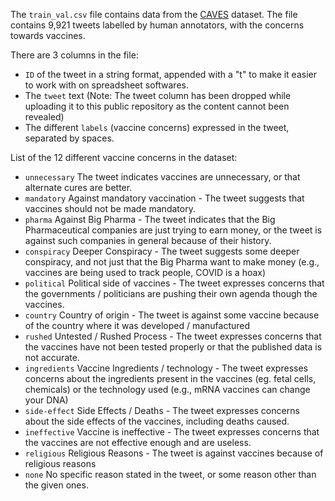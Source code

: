 The `train_val.csv` file contains data from the [CAVES](https://arxiv.org/abs/2204.13746) dataset.
The file contains 9,921 tweets labelled by human annotators, with the concerns towards vaccines.

There are 3 columns in the file:
 - `ID` of the tweet in a string format, appended with a "t" to make it easier to work with on spreadsheet softwares.
 - The `tweet` text (Note: The tweet column has been dropped while uploading it to this public repository as the content cannot been revealed)
 - The different `labels` (vaccine concerns) expressed in the tweet, separated by spaces.

List of the 12 different vaccine concerns in the dataset:
 - `unnecessary` The tweet indicates vaccines are unnecessary, or that alternate cures are better.
 - `mandatory` Against mandatory vaccination - The tweet suggests that vaccines should not be made mandatory.
 - `pharma` Against Big Pharma - The tweet indicates that the Big Pharmaceutical companies are just trying to earn money, or the tweet is against such companies in general because of their history.
 - `conspiracy` Deeper Conspiracy - The tweet suggests some deeper conspiracy, and not just that the Big Pharma want to make money (e.g., vaccines are being used to track people, COVID is a hoax)
 - `political` Political side of vaccines - The tweet expresses concerns that the governments / politicians are pushing their own agenda though the vaccines.
 - `country` Country of origin - The tweet is against some vaccine because of the country where it was developed / manufactured
 - `rushed` Untested / Rushed Process - The tweet expresses concerns that the vaccines have not been tested properly or that the published data is not accurate.
 - `ingredients` Vaccine Ingredients / technology - The tweet expresses concerns about the ingredients present in the vaccines (eg. fetal cells, chemicals) or the technology used (e.g., mRNA vaccines can change your DNA)
 - `side-effect` Side Effects / Deaths - The tweet expresses concerns about the side effects of the vaccines, including deaths caused.
 - `ineffective` Vaccine is ineffective - The tweet expresses concerns that the vaccines are not effective enough and are useless.
 - `religious` Religious Reasons - The tweet is against vaccines because of religious reasons
 - `none` No specific reason stated in the tweet, or some reason other than the given ones.
